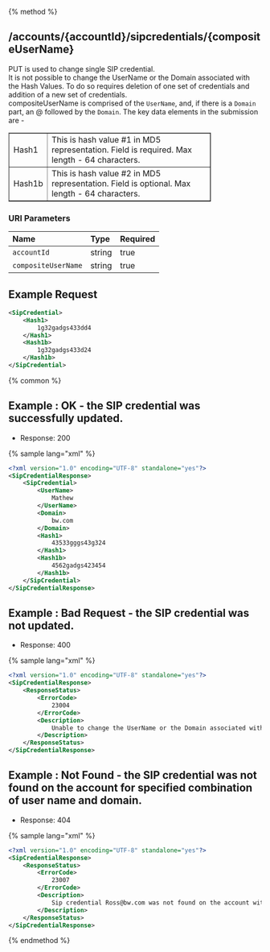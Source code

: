 {% method %}
## /accounts/{accountId}/sipcredentials/{compositeUserName}

PUT is used to change single SIP credential.<br>
It is not possible to change the UserName or the Domain associated with the Hash Values.  To do so requires deletion of one set of credentials and addition of a new set of credentials.<br>
compositeUserName is comprised of the ```UserName```, and, if there is a ```Domain``` part, an @ followed by the ```Domain```.
The key data elements in the submission are -
 <table style="text-align: left; width: 80%;"
 border="1" cellpadding="2" cellspacing="2">
  <tbody>
    <tr>
      <td>Hash1</td>
      <td>This is hash value #1 in MD5 representation. Field is required. Max length - 64 characters.</td>
    </tr>
    <tr>
      <td>Hash1b</td>
      <td>This is hash value #2 in MD5 representation. Field is optional. Max length - 64 characters.</td>
    </tr>
  </tbody>
</table>



### URI Parameters
| Name | Type | Required |
|:-----|:-----|:---------|
| `accountId` | string | true |
| `compositeUserName` | string | true |





## Example Request
```xml
<SipCredential>
    <Hash1>
        1g32gadgs433dd4
    </Hash1>
    <Hash1b>
        1g32gadgs433d24
    </Hash1b>
</SipCredential>
```


{% common %}


## Example : OK - the SIP credential was successfully updated.


* Response: 200

{% sample lang="xml" %}

```xml
<?xml version="1.0" encoding="UTF-8" standalone="yes"?>
<SipCredentialResponse>
    <SipCredential>
        <UserName>
            Mathew
        </UserName>
        <Domain>
            bw.com
        </Domain>
        <Hash1>
            43533gggs43g324
        </Hash1>
        <Hash1b>
            4562gadgs423454
        </Hash1b>
    </SipCredential>
</SipCredentialResponse>
```

## Example : Bad Request - the SIP credential was not updated.


* Response: 400

{% sample lang="xml" %}

```xml
<?xml version="1.0" encoding="UTF-8" standalone="yes"?>
<SipCredentialResponse>
    <ResponseStatus>
        <ErrorCode>
            23004
        </ErrorCode>
        <Description>
            Unable to change the UserName or the Domain associated with the Hash Values. To do so requires deletion of one set of credentials and addition of a new set of credentials.
        </Description>
    </ResponseStatus>
</SipCredentialResponse>
```

## Example : Not Found - the SIP credential was not found on the account for specified combination of user name and domain.


* Response: 404

{% sample lang="xml" %}

```xml
<?xml version="1.0" encoding="UTF-8" standalone="yes"?>
<SipCredentialResponse>
    <ResponseStatus>
        <ErrorCode>
            23007
        </ErrorCode>
        <Description>
            Sip credential Ross@bw.com was not found on the account with ID = 41
        </Description>
    </ResponseStatus>
</SipCredentialResponse>
```


{% endmethod %}